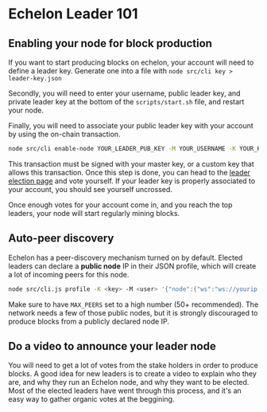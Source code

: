 # Echelon Leader 101

## Enabling your node for block production

If you want to start producing blocks on echelon, your account will need to define a leader key. Generate one into a file with `node src/cli key > leader-key.json`

Secondly, you will need to enter your username, public leader key, and private leader key at the bottom of the `scripts/start.sh` file, and restart your node.

Finally, you will need to associate your public leader key with your account by using the on-chain transaction.
```bash
node src/cli enable-node YOUR_LEADER_PUB_KEY -M YOUR_USERNAME -K YOUR_KEY
```
This transaction must be signed with your master key, or a custom key that allows this transaction. Once this step is done, you can head to the [leader election page](https://d.tube/#!/election) and vote yourself. If your leader key is properly associated to your account, you should see yourself uncrossed.

Once enough votes for your account come in, and you reach the top leaders, your node will start regularly mining blocks.

## Auto-peer discovery
Echelon has a peer-discovery mechanism turned on by default. Elected leaders can declare a **public node** IP in their JSON profile, which will create a lot of incoming peers for this node.

```bash
node src/cli.js profile -K <key> -M <user> '{"node":{"ws":"ws://yourip:yourport"}}'
```

Make sure to have `MAX_PEERS` set to a high number (50+ recommended). The network needs a few of those public nodes, but it is strongly discouraged to produce blocks from a publicly declared node IP.

## Do a video to announce your leader node
You will need to get a lot of votes from the stake holders in order to produce blocks. A good idea for new leaders is to create a video to explain who they are, and why they run an Echelon node, and why they want to be elected. Most of the elected leaders have went through this process, and it's an easy way to gather organic votes at the beggining.
